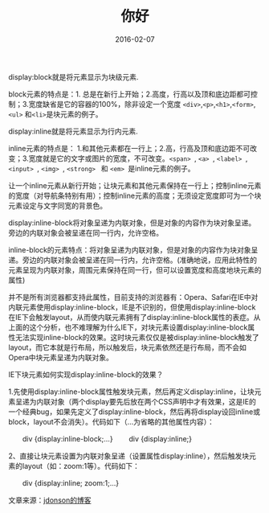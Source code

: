 ﻿---
layout: post
title: 你好
date:   2016-02-07 
categories: CSS
tags: [blog]  
summary: block,inline和inline-block
image: /image/demo.png
---
display:block就是将元素显示为块级元素.

block元素的特点是：1. 总是在新行上开始；2.高度，行高以及顶和底边距都可控制；3.宽度缺省是它的容器的100%，除非设定一个宽度
 `<div>`,`<p>`,`<h1>`,`<form>`,`<ul>` 和`<li>`是块元素的例子。

display:inline就是将元素显示为行内元素.

inline元素的特点是： 1.和其他元素都在一行上；2.高，行高及顶和底边距不可改变；3.宽度就是它的文字或图片的宽度，不可改变。`<span> `,  `<a> `,  `<label> `,  `<input> `,  `<img> `,  `<strong> ` 和 `<em> `是inline元素的例子。

让一个inline元素从新行开始；让块元素和其他元素保持在一行上；控制inline元素的宽度（对导航条特别有用）；控制inline元素的高度；无须设定宽度即可为一个块元素设定与文字同宽的背景色。

display:inline-block将对象呈递为内联对象，但是对象的内容作为块对象呈递。旁边的内联对象会被呈递在同一行内，允许空格。

inline-block的元素特点：将对象呈递为内联对象，但是对象的内容作为块对象呈递。旁边的内联对象会被呈递在同一行内，允许空格。(准确地说，应用此特性的元素呈现为内联对象，周围元素保持在同一行，但可以设置宽度和高度地块元素的属性)

并不是所有浏览器都支持此属性，目前支持的浏览器有：Opera、Safari在IE中对内联元素使用display:inline-block，IE是不识别的，但使用display:inline-block在IE下会触发layout，从而使内联元素拥有了display:inline-block属性的表症。从上面的这个分析，也不难理解为什么IE下，对块元素设置display:inline-block属性无法实现inline-block的效果。这时块元素仅仅是被display:inline-block触发了layout，而它本就是行布局，所以触发后，块元素依然还是行布局，而不会如Opera中块元素呈递为内联对象。

IE下块元素如何实现display:inline-block的效果？

1.先使用display:inline-block属性触发块元素，然后再定义display:inline，让块元素呈递为内联对象（两个display要先后放在两个CSS声明中才有效果，这是IE的一个经典bug，如果先定义了display:inline-block，然后再将display设回inline或block，layout不会消失）。代码如下（...为省略的其他属性内容）：

　　div {display:inline-block;...} 
　　div {display:inline;}

2、直接让块元素设置为内联对象呈递（设置属性display:inline），然后触发块元素的layout（如：zoom:1等）。代码如下：

　　div {display:inline; zoom:1;...}

文章来源：[jdonson的博客](http://www.cnblogs.com/jdonson/archive/2011/06/10/2077932.html)
